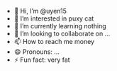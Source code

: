 - 👋 Hi, I’m @uyen15
- 👀 I’m interested in puxy cat
- 🌱 I’m currently learning nothing
- 💞️ I’m looking to collaborate on ...
- 📫 How to reach me money
- 😄 Pronouns: ...
- ⚡ Fun fact: very fat
  
<!---
uyen15/uyen15 is a ✨ special ✨ repository because its `README.md` (this file) appears on your GitHub profile.
You can click the Preview link to take a look at your changes.
--->
